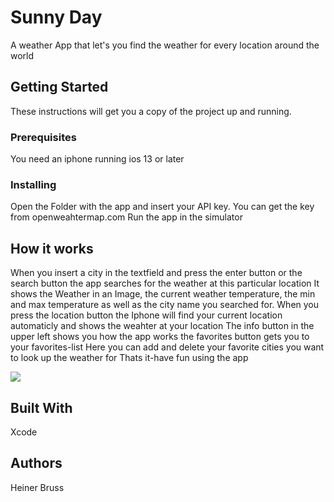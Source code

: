 # Sunny Day

A weather App that let's you find the weather for every location around the world

## Getting Started

These instructions will get you a copy of the project up and running.

### Prerequisites

You need an iphone running ios 13 or later 

### Installing

Open the Folder with the app and insert your API key. You can get the key from openweahtermap.com
Run the app in the simulator


## How it works

When you insert a city in the textfield and press the enter button or the search button the app searches for the weather at this particular location
It shows the Weather in an Image, the current weather temperature, the min and max temperature as well as the city name you searched for.
When you press the location button the Iphone will find your current location automaticly and shows the weahter at your location
The info button in the upper left shows you how the app works
the favorites button gets you to your favorites-list
Here you can add and delete your favorite cities you want to look up the weather for
Thats it-have fun using the app

![](SunnyDay.gif)

## Built With

Xcode


## Authors

Heiner Bruss
